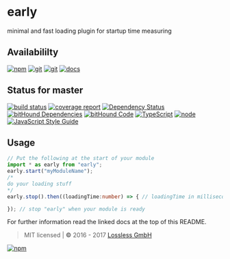 # early
minimal and fast loading plugin for startup time measuring

## Availabililty
[![npm](https://push.rocks/assets/repo-button-npm.svg)](https://www.npmjs.com/package/early)
[![git](https://push.rocks/assets/repo-button-git.svg)](https://gitlab.com/pushrocks/early)
[![git](https://push.rocks/assets/repo-button-mirror.svg)](https://github.com/pushrocks/early)
[![docs](https://push.rocks/assets/repo-button-docs.svg)](https://pushrocks.gitlab.io/early/)

## Status for master
[![build status](https://gitlab.com/pushrocks/early/badges/master/build.svg)](https://gitlab.com/pushrocks/early/commits/master)
[![coverage report](https://gitlab.com/pushrocks/early/badges/master/coverage.svg)](https://gitlab.com/pushrocks/early/commits/master)
[![Dependency Status](https://david-dm.org/pushrocks/early.svg)](https://david-dm.org/pushrocks/early)
[![bitHound Dependencies](https://www.bithound.io/github/pushrocks/early/badges/dependencies.svg)](https://www.bithound.io/github/pushrocks/early/master/dependencies/npm)
[![bitHound Code](https://www.bithound.io/github/pushrocks/early/badges/code.svg)](https://www.bithound.io/github/pushrocks/early)
[![TypeScript](https://img.shields.io/badge/TypeScript-2.x-blue.svg)](https://nodejs.org/dist/latest-v6.x/docs/api/)
[![node](https://img.shields.io/badge/node->=%206.x.x-blue.svg)](https://nodejs.org/dist/latest-v6.x/docs/api/)
[![JavaScript Style Guide](https://img.shields.io/badge/code%20style-standard-brightgreen.svg)](http://standardjs.com/)

## Usage

```typescript
// Put the following at the start of your module
import * as early from "early";
early.start("myModuleName");
/*
do your loading stuff
*/
early.stop().then((loadingTime:number) => { // loadingTime in milliseconds

}); // stop "early" when your module is ready
```

For further information read the linked docs at the top of this README.

> MIT licensed | **&copy;** 2016 - 2017 [Lossless GmbH](https://lossless.gmbh)

[![npm](https://push.rocks/assets/repo-header.svg)](https://push.rocks)
